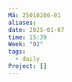 ```yaml
---
Mã: 25010206-01
aliases: 
date: 2025-01-07
time: 15:39
Week: "02"
tags:
  - daily
Project: []
---
```

